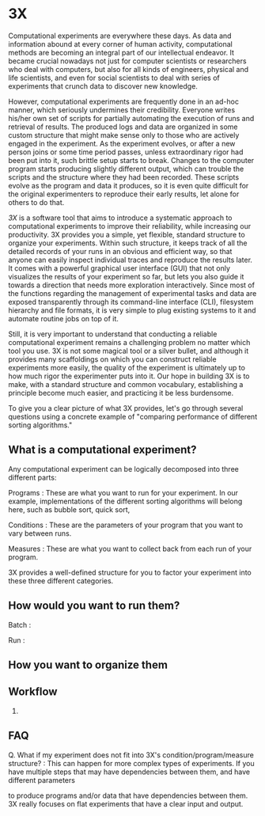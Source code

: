 # <i class="icon-beaker"></i> 3X
<style>@import url(http://netdna.bootstrapcdn.com/font-awesome/3.0.2/css/font-awesome.css);</style>

Computational experiments are everywhere these days.  As data and information
abound at every corner of human activity, computational methods are becoming
an integral part of our intellectual endeavor.  It became crucial nowadays not
just for computer scientists or researchers who deal with computers, but also
for all kinds of engineers, physical and life scientists, and even for social
scientists to deal with series of experiments that crunch data to discover new
knowledge.

However, computational experiments are frequently done in an ad-hoc manner,
which seriously undermines their credibility.  Everyone writes his/her own set
of scripts for partially automating the execution of runs and retrieval of
results.  The produced logs and data are organized in some custom structure
that might make sense only to those who are actively engaged in the experiment.
As the experiment evolves, or after a new person joins or some time period
passes, unless extraordinary rigor had been put into it, such brittle setup
starts to break.  Changes to the computer program starts producing slightly
different output, which can trouble the scripts and the structure where they
had been recorded.  These scripts evolve as the program and data it produces,
so it is even quite difficult for the original experimenters to reproduce their
early results, let alone for others to do that.  <!-- Without a systematic
approach, Initial assumptions predetermine many parts of the experiment setup,
and flexibility is not the  so it is not trivial to incrementally change the
set of input parameters or output measures based on preliminary results.  -->

*3X* is a software tool that aims to introduce a systematic approach to
computational experiments to improve their reliability, while increasing
our productivity.  3X provides you a simple, yet flexible, standard
structure to organize your experiments.  Within such structure, it keeps track
of all the detailed records of your runs in an obvious and efficient way, so
that anyone can easily inspect individual traces and reproduce the results
later.  It comes with a powerful graphical user interface (GUI) that not only
visualizes the results of your experiment so far, but lets you also guide it
towards a direction that needs more exploration interactively.  Since most of
the functions regarding the management of experimental tasks and data are
exposed transparently through its command-line interface (CLI), filesystem
hierarchy and file formats, it is very simple to plug existing systems to it
and automate routine jobs on top of it.

Still, it is very important to understand that conducting a reliable
computational experiment remains a challenging problem no matter which tool you
use.  3X is not some magical tool or a silver bullet, and although it
provides many scaffoldings on which you can construct reliable experiments more
easily, the quality of the experiment is ultimately up to how much rigor the
experimenter puts into it.  Our hope in building 3X is to make, with a
standard structure and common vocabulary, establishing a principle become much
easier, and practicing it be less burdensome.


To give you a clear picture of what 3X provides, let's go through several
questions using a concrete example of "comparing performance of different
sorting algorithms."

## What is a computational experiment?

Any computational experiment can be logically decomposed into three different
parts:

Programs
: These are what you want to run for your experiment.  In our example,
implementations of the different sorting algorithms will belong here, such as
bubble sort, quick sort,

Conditions
: These are the parameters of your program that you want to vary between runs.

Measures
: These are what you want to collect back from each run of your program.

3X provides a well-defined structure for you to factor your experiment into
these three different categories.


## How would you want to run them?

Batch
: 

Run
: 


## How you want to organize them



## Workflow

1. 



## FAQ

Q. What if my experiment does not fit into 3X's condition/program/measure structure?
: This can happen for more complex types of experiments.
If you have multiple steps that may have dependencies between them, and
have different parameters

to produce  programs and/or data that have
dependencies between them.
3X really focuses on flat experiments that have a clear input and output.

